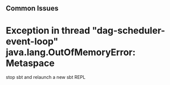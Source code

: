 ##

## Common Issues
# Exception in thread "dag-scheduler-event-loop" java.lang.OutOfMemoryError: Metaspace
stop sbt and relaunch a new sbt REPL